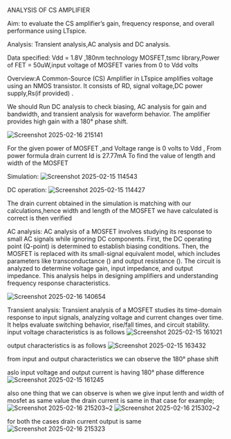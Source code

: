 ANALYSIS OF CS AMPLIFIER 

Aim: to evaluate the CS amplifier’s gain, frequency response, and overall performance using LTspice.

Analysis: Transient analysis,AC analysis and DC analysis.

Data specified: Vdd = 1.8V ,180nm technology MOSFET,tsmc library,Power of FET = 50uW,input voltage of MOSFET varies from 0 to Vdd volts


Overview:A Common-Source (CS) Amplifier in LTspice amplifies voltage using an NMOS transistor. It consists of RD, signal voltage,DC power supply,Rs(if provided) .

We should Run DC analysis to check biasing, AC analysis for gain and bandwidth, and transient analysis for waveform behavior. The amplifier provides high gain with a 180° phase shift. 

![Screenshot 2025-02-16 215141](https://github.com/user-attachments/assets/00397026-78ba-46cd-932f-43321e0070ae)

For the given power of MOSFET ,and Voltage range is 0 volts to Vdd ,
From power formula drain current Id is 27.77mA
To find the value of length and width of the MOSFET












Simulation:
![Screenshot 2025-02-15 114543](https://github.com/user-attachments/assets/a35529cc-34da-42d0-b884-b8be182ac719)

DC operation:
![Screenshot 2025-02-15 114427](https://github.com/user-attachments/assets/b30c2510-8a03-4be9-bd79-c59570ff2672)

The drain current obtained in the simulation is matching with our calculations,hence width and length of the MOSFET we have calculated is correct is then verified 

AC analysis: 
AC analysis of a MOSFET involves studying its response to small AC signals while ignoring DC components. First, the DC operating point (Q-point) is determined to establish biasing conditions. Then, the MOSFET is replaced with its small-signal equivalent model, which includes parameters like transconductance () and output resistance (). The circuit is analyzed to determine voltage gain, input impedance, and output impedance. This analysis helps in designing amplifiers and understanding frequency response characteristics.

![Screenshot 2025-02-16 140654](https://github.com/user-attachments/assets/83550495-72e2-4a2b-927b-02e821e3dc79)

Transient analysis:
Transient analysis of a MOSFET studies its time-domain response to input signals, analyzing voltage and current changes over time. It helps evaluate switching behavior, rise/fall times, and circuit stability.
input voltage characteristics is as follows 
![Screenshot 2025-02-15 161021](https://github.com/user-attachments/assets/7382de93-945d-4b7a-b843-5e9cc3ba9a13)


output characteristics is as follows 
![Screenshot 2025-02-15 163432](https://github.com/user-attachments/assets/44005265-3c2c-40b2-b070-d193155dc365)

from input and output characteristics we can observe the 180° phase shift 

aslo input voltage and output current is having 180° phase difference 
![Screenshot 2025-02-15 161245](https://github.com/user-attachments/assets/840efbb3-359a-4712-ab21-95a4843bbc2f)

also one thing that we can observe is when we give input lenth and width of mosfet as same value the drain current is same in that case
for example;
![Screenshot 2025-02-16 215203~2](https://github.com/user-attachments/assets/d7f1b1a9-3fbf-4789-be8c-a156787399c8)
![Screenshot 2025-02-16 215302~2](https://github.com/user-attachments/assets/6eb4e6f7-7bd6-420f-bd90-bc5f4a0fc22a)

for both the cases drain current output is same
![Screenshot 2025-02-16 215323](https://github.com/user-attachments/assets/a7fb5ccc-70c5-4def-b6f5-dd582491784e)




